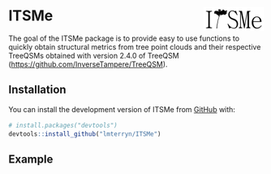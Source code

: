 
<!-- README.md is generated from README.Rmd. Please edit that file -->

# ITSMe <img src="man/figures/logo.png" align="right" height="47" />

<!-- badges: start -->
<!-- badges: end -->

The goal of the ITSMe package is to provide easy to use functions to
quickly obtain structural metrics from tree point clouds and their
respective TreeQSMs obtained with version 2.4.0 of TreeQSM
(<https://github.com/InverseTampere/TreeQSM>).

## Installation

You can install the development version of ITSMe from
[GitHub](https://github.com/) with:

``` r
# install.packages("devtools")
devtools::install_github("lmterryn/ITSMe")
```

## Example
